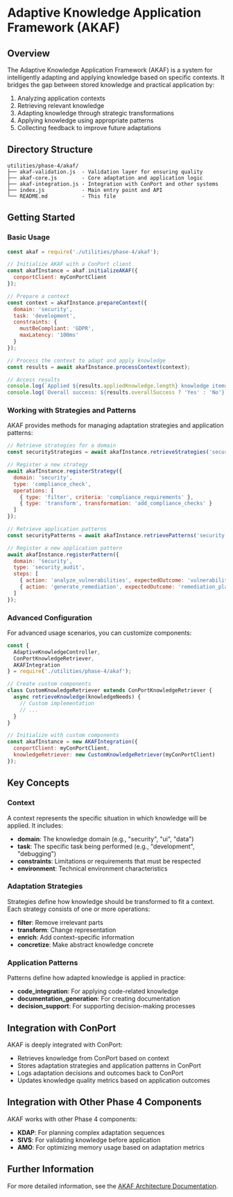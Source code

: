 # Adaptive Knowledge Application Framework (AKAF)

## Overview

The Adaptive Knowledge Application Framework (AKAF) is a system for intelligently adapting and applying knowledge based on specific contexts. It bridges the gap between stored knowledge and practical application by:

1. Analyzing application contexts
2. Retrieving relevant knowledge
3. Adapting knowledge through strategic transformations
4. Applying knowledge using appropriate patterns
5. Collecting feedback to improve future adaptations

## Directory Structure

```
utilities/phase-4/akaf/
├── akaf-validation.js  - Validation layer for ensuring quality
├── akaf-core.js        - Core adaptation and application logic
├── akaf-integration.js - Integration with ConPort and other systems
├── index.js            - Main entry point and API
└── README.md           - This file
```

## Getting Started

### Basic Usage

```javascript
const akaf = require('./utilities/phase-4/akaf');

// Initialize AKAF with a ConPort client
const akafInstance = akaf.initializeAKAF({
  conportClient: myConPortClient
});

// Prepare a context
const context = akafInstance.prepareContext({
  domain: 'security',
  task: 'development',
  constraints: {
    mustBeCompliant: 'GDPR',
    maxLatency: '100ms'
  }
});

// Process the context to adapt and apply knowledge
const results = await akafInstance.processContext(context);

// Access results
console.log(`Applied ${results.appliedKnowledge.length} knowledge items`);
console.log(`Overall success: ${results.overallSuccess ? 'Yes' : 'No'}`);
```

### Working with Strategies and Patterns

AKAF provides methods for managing adaptation strategies and application patterns:

```javascript
// Retrieve strategies for a domain
const securityStrategies = await akafInstance.retrieveStrategies('security');

// Register a new strategy
await akafInstance.registerStrategy({
  domain: 'security',
  type: 'compliance_check',
  operations: [
    { type: 'filter', criteria: 'compliance_requirements' },
    { type: 'transform', transformation: 'add_compliance_checks' }
  ]
});

// Retrieve application patterns
const securityPatterns = await akafInstance.retrievePatterns('security');

// Register a new application pattern
await akafInstance.registerPattern({
  domain: 'security',
  type: 'security_audit',
  steps: [
    { action: 'analyze_vulnerabilities', expectedOutcome: 'vulnerability_list' },
    { action: 'generate_remediation', expectedOutcome: 'remediation_plan' }
  ]
});
```

### Advanced Configuration

For advanced usage scenarios, you can customize components:

```javascript
const { 
  AdaptiveKnowledgeController, 
  ConPortKnowledgeRetriever,
  AKAFIntegration 
} = require('./utilities/phase-4/akaf');

// Create custom components
class CustomKnowledgeRetriever extends ConPortKnowledgeRetriever {
  async retrieveKnowledge(knowledgeNeeds) {
    // Custom implementation
    // ...
  }
}

// Initialize with custom components
const akafInstance = new AKAFIntegration({
  conportClient: myConPortClient,
  knowledgeRetriever: new CustomKnowledgeRetriever(myConPortClient)
});
```

## Key Concepts

### Context

A context represents the specific situation in which knowledge will be applied. It includes:

- **domain**: The knowledge domain (e.g., "security", "ui", "data")
- **task**: The specific task being performed (e.g., "development", "debugging")
- **constraints**: Limitations or requirements that must be respected
- **environment**: Technical environment characteristics

### Adaptation Strategies

Strategies define how knowledge should be transformed to fit a context. Each strategy consists of one or more operations:

- **filter**: Remove irrelevant parts
- **transform**: Change representation
- **enrich**: Add context-specific information
- **concretize**: Make abstract knowledge concrete

### Application Patterns

Patterns define how adapted knowledge is applied in practice:

- **code_integration**: For applying code-related knowledge
- **documentation_generation**: For creating documentation
- **decision_support**: For supporting decision-making processes

## Integration with ConPort

AKAF is deeply integrated with ConPort:

- Retrieves knowledge from ConPort based on context
- Stores adaptation strategies and application patterns in ConPort
- Logs adaptation decisions and outcomes back to ConPort
- Updates knowledge quality metrics based on application outcomes

## Integration with Other Phase 4 Components

AKAF works with other Phase 4 components:

- **KDAP**: For planning complex adaptation sequences
- **SIVS**: For validating knowledge before application
- **AMO**: For optimizing memory usage based on adaptation metrics

## Further Information

For more detailed information, see the [AKAF Architecture Documentation](../../../docs/phase-4/akaf-architecture.md).